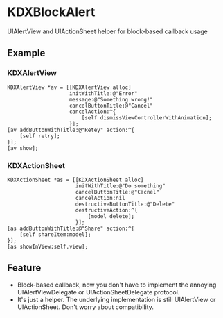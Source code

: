 KDXBlockAlert
=============

UIAlertView and UIActionSheet helper for block-based callback usage

## Example

### KDXAlertView

    KDXAlertView *av = [[KDXAlertView alloc]
                        initWithTitle:@"Error"
                        message:@"Something wrong!"
                        cancelButtonTitle:@"Cancel"
                        cancelAction:^{
                            [self dismissViewControllerWithAnimation];
                        }];
    [av addButtonWithTitle:@"Retey" action:^{
        [self retry];
    }];
    [av show];

    
### KDXActionSheet

    KDXActionSheet *as = [[KDXActionSheet alloc]
                          initWithTitle:@"Do something"
                          cancelButtonTitle:@"Cacnel"
                          cancelAction:nil
                          destructiveButtonTitle:@"Delete"
                          destructiveAction:^{
                              [model delete];
                          }];
    [as addButtonWithTitle:@"Share" action:^{
        [self shareItem:model];
    }];
    [as showInView:self.view];
    
## Feature

* Block-based callback, now you don't have to implement the annoying UIAlertViewDelegate or UIActionSheetDelegate protocol.
* It's just a helper. The underlying implementation is still UIAlertView or UIActionSheet. Don't worry about compatibility.